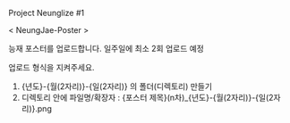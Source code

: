 Project Neunglize #1

< NeungJae-Poster >

능재 포스터를 업로드합니다.
일주일에 최소 2회 업로드 예정

업로드 형식을 지켜주세요.
1. {년도}-{월(2자리)}-{일(2자리)} 의 폴더(디렉토리) 만들기
2. 디렉토리 안에 파일명/확장자 : {포스터 제목}(n차)_{년도}-{월(2자리)}-{일(2자리)}.png
